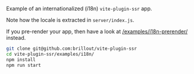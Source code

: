Example of an internationalized (i18n) `vite-plugin-ssr` app.

Note how the locale is extracted in `server/index.js`.

If you pre-render your app, then have a look at [/examples/i18n-prerender/](/examples/i18n-prerender/) instead.

```bash
git clone git@github.com:brillout/vite-plugin-ssr
cd vite-plugin-ssr/examples/i18n/
npm install
npm run start
```
